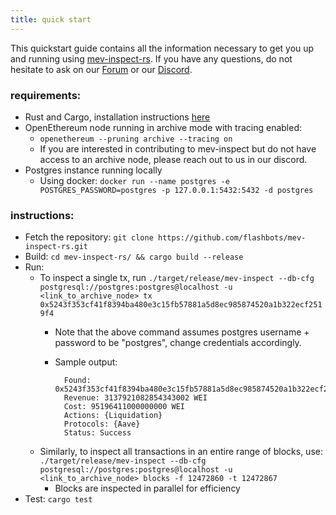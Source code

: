 ```yaml
---
title: quick start
---
```

This quickstart guide contains all the information necessary to get you up and running using [mev-inspect-rs](https://github.com/flashbots/mev-inspect-rs). If you have any questions, do not hesitate to ask on our [Forum](https://collective.flashbots.net/) or our [Discord](https://discord.gg/flashbots).


### requirements:
* Rust and Cargo, installation instructions [here](https://doc.rust-lang.org/cargo/getting-started/installation.html)
* OpenEthereum node running in archive mode with tracing enabled:
    *  `openethereum --pruning archive --tracing on`
    * If you are interested in contributing to mev-inspect but do not have access to an archive node, please reach out to us in our discord.
* Postgres instance running locally
    * Using docker: `docker run --name postgres -e POSTGRES_PASSWORD=postgres -p 127.0.0.1:5432:5432 -d postgres`

### instructions:
* Fetch the repository: `git clone https://github.com/flashbots/mev-inspect-rs.git`
* Build: `cd mev-inspect-rs/ && cargo build --release`
* Run:
    * To inspect a single tx, run `./target/release/mev-inspect --db-cfg postgresql://postgres:postgres@localhost -u <link_to_archive_node> tx 0x5243f353cf41f8394ba480e3c15fb57881a5d8ec985874520a1b322ecf2519f4`
        * Note that the above command assumes postgres username + password to be "postgres", change credentials accordingly.
        * Sample output:

                Found: 0x5243f353cf41f8394ba480e3c15fb57881a5d8ec985874520a1b322ecf2519f4
                Revenue: 3137921082854343002 WEI
                Cost: 95196411000000000 WEI
                Actions: {Liquidation}
                Protocols: {Aave}
                Status: Success

    * Similarly, to inspect all transactions in an entire range of blocks, use: `./target/release/mev-inspect --db-cfg postgresql://postgres:postgres@localhost -u <link_to_archive_node> blocks -f 12472860 -t 12472867`
        * Blocks are inspected in parallel for efficiency
* Test: `cargo test`
